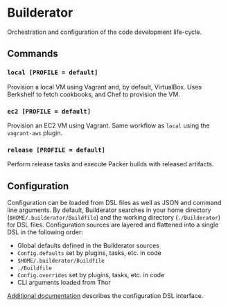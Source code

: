 # Builderator

Orchestration and configuration of the code development life-cycle.

## Commands

### `local [PROFILE = default]`

Provision a local VM using Vagrant and, by default, VirtualBox. Uses Berkshelf to fetch cookbooks, and Chef to provision the VM.

### `ec2 [PROFILE = default]`

Provision an EC2 VM using Vagrant. Same workflow as `local` using the `vagrant-aws` plugin.

### `release [PROFILE = default]`

Perform release tasks and execute Packer builds with released artifacts.

## Configuration

Configuration can be loaded from DSL files as well as JSON and command line arguments. By default, Builderator searches in your home directory (`$HOME/.builderator/Buildfile`) and the working directory (`./Builderator`) for DSL files. Configuration sources are layered and flattened into a single DSL in the following order:

* Global defaults defined in the Builderator sources
* `Config.defaults` set by plugins, tasks, etc. in code
* `$HOME/.builderator/Buildfile`
* `./Buildfile`
* `Config.overrides` set by plugins, tasks, etc. in code
* CLI arguments loaded from Thor

[Additional documentation](docs/configuration.md) describes the configuration DSL interface.

